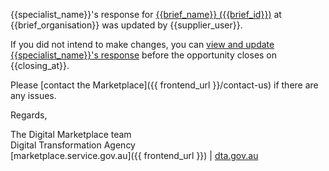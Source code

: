 {{specialist_name}}'s response for [{{brief_name}} ({{brief_id}})]({{brief_url}}) at {{brief_organisation}} was updated by {{supplier_user}}.  
  
If you did not intend to make changes, you can [view and update {{specialist_name}}'s response]({{brief_response_url}}) before the opportunity closes on {{closing_at}}.
  
Please [contact the Marketplace]({{ frontend_url }}/contact-us) if there are any issues.  
  
Regards,  
  
The Digital Marketplace team  
Digital Transformation Agency  
[marketplace.service.gov.au]({{ frontend_url }}) | [dta.gov.au](https://dta.gov.au)

